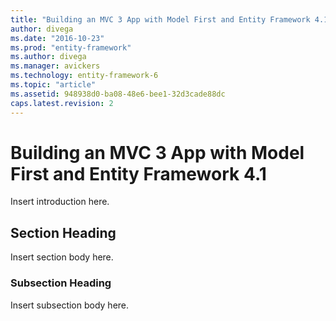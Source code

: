 ```yaml
---
title: "Building an MVC 3 App with Model First and Entity Framework 4.12 - EF6"
author: divega
ms.date: "2016-10-23"
ms.prod: "entity-framework"
ms.author: divega
ms.manager: avickers
ms.technology: entity-framework-6
ms.topic: "article"
ms.assetid: 948938d0-ba08-48e6-bee1-32d3cade88dc
caps.latest.revision: 2
---
```

# Building an MVC 3 App with Model First and Entity Framework 4.1
Insert introduction here.  
  
## Section Heading  
 Insert section body here.  
  
### Subsection Heading  
 Insert subsection body here.